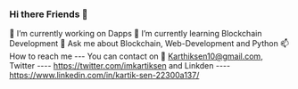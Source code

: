 ### Hi there Friends 👋
🔭 I’m currently working on Dapps 
🌱 I’m currently learning Blockchain Development
💬 Ask me about Blockchain, Web-Development and Python
📫 How to reach me --- You can contact on 💌 Karthiksen10@gmail.com, Twitter ---- https://twitter.com/imkartiksen and Linkden ----https://www.linkedin.com/in/kartik-sen-22300a137/

 

<!--
**ksen21/ksen21** is a ✨ _special_ ✨ repository because its `README.md` (this file) appears on your GitHub profile.

Here are some ideas to get you started:

- 🔭 I’m currently working on ...
- 🌱 I’m currently learning ...
- 👯 I’m looking to collaborate on ...
- 🤔 I’m looking for help with ...
- 💬 Ask me about ...
- 📫 How to reach me: ...
- 😄 Pronouns: ...
- ⚡ Fun fact: ...
-->
